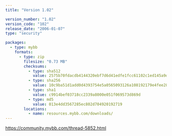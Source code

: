 ```yaml
---
title: "Version 1.02"

version_number: "1.02"
version_code: "102"
release_date: "2006-01-07"
type: "security"

packages:
  - type: mybb
    formats:
      - type: zip
        filesize: "0.73 MB"
        checksums:
          - type: sha512
            value: 2575b70fdacdb4144320ebf7d6d41edfe1fcc61102c1ed145a9d41878987b2338ea219c1b01712e1267811ac107e090d8d451f1e2dcbc05b2b6f3e83850dc63f
          - type: sha256
            value: 10c9ba51d1add0d4393754e5a0565093126a108192179e4fee28d2aa4d877098
          - type: sha1
            value: c9914bef03718cc2339a8000e051f069573d869d
          - type: md5
            value: 013e4dd3567285ec802d704920192719
        locations:
          - name: resources.mybb.com/downloads/
---
```


<https://community.mybb.com/thread-5852.html>
